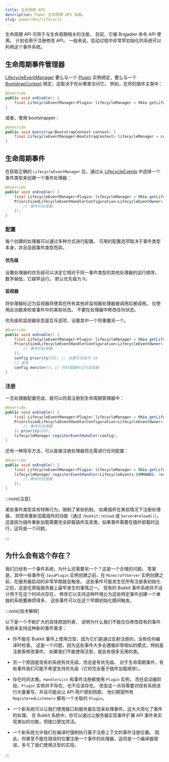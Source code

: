 ```yaml
---
title: 生命周期 API
description: Paper 生命周期 API 指南。
slug: paper/dev/lifecycle
---
```


生命周期 API 可用于与生命周期相关的注册。
目前，它被 Brigadier 命令 API 使用。
计划也用于注册修改 API。
一般来说，启动过程中非常早初始化的系统可以利用这个事件系统。

## 生命周期事件管理器

[LifecycleEventManager](jd:paper:io.papermc.paper.plugin.lifecycle.event.LifecycleEventManager) 要么与一个
[Plugin](jd:paper:org.bukkit.plugin.Plugin) 实例绑定，要么与一个
[BootstrapContext](jd:paper:io.papermc.paper.plugin.bootstrap.BootstrapContext) 绑定，这取决于你从哪里访问它。 例如，在你的插件主类中：

```java title="TestPlugin.java"
@Override
public void onEnable() {
    final LifecycleEventManager<Plugin> lifecycleManager = this.getLifecycleManager();
}
```

或者，使用 bootstrapper：

```java title="TestPluginBootstrap.java"
@Override
public void bootstrap(BootstrapContext context) {
    final LifecycleEventManager<BootstrapContext> lifecycleManager = context.getLifecycleManager();
}
```

## 生命周期事件

在获取正确的 `LifecycleEventManager` 后，通过从
[LifecycleEvents](jd:paper:io.papermc.paper.plugin.lifecycle.event.types.LifecycleEvents) 中选择一个事件类型来创建一个事件处理器：
```java title="TestPlugin.java"
@Override
public void onEnable() {
    final LifecycleEventManager<Plugin> lifecycleManager = this.getLifecycleManager();
    PrioritizedLifecycleEventHandlerConfiguration<LifecycleEventOwner> config = LifecycleEvents.SOME_EVENT.newHandler((event) -> {
        // 事件的处理器
    });
}
```

### 配置

每个创建的处理器可以通过多种方式进行配置。
可用的配置选项取决于事件类型本身，并且会因事件类型而异。

#### 优先级

设置处理器的优先级可以决定它相对于同一事件类型的其他处理器的运行顺序。
数字越低，它越早运行。
默认优先级为 0。

#### 监视器

将处理器标记为监视器将使其在所有其他非监视器处理器被调用后被调用。
仅使用此功能来检查事件中的某些状态。
不要在处理器中修改任何状态。

优先级和监视器状态是互斥选项，设置其中一个将重置另一个。

```java title="TestPlugin.java"
@Override
public void onEnable() {
    final LifecycleEventManager<Plugin> lifecycleManager = this.getLifecycleManager();
    PrioritizedLifecycleEventHandlerConfiguration<LifecycleEventOwner> config = LifecycleEvents.SOME_EVENT.newHandler((event) -> {
        // 事件的处理器
    });
    config.priority(10); // 设置优先级为 10
    // 或者
    config.monitor(); // 将处理器标记为监视器
}
```

### 注册

一旦处理器配置完成，就可以将其注册到生命周期管理器中：

```java title="TestPlugin.java"
@Override
public void onEnable() {
    final LifecycleEventManager<Plugin> lifecycleManager = this.getLifecycleManager();
    PrioritizedLifecycleEventHandlerConfiguration<LifecycleEventOwner> config = LifecycleEvents.SOME_EVENT.newHandler((event) -> {
        // 事件的处理器
    }).priority(10);
    lifecycleManager.registerEventHandler(config);
}
```
还有一种简写方法，可以直接注册处理器而无需进行任何配置：

```java title="TestPlugin.java"
@Override
public void onEnable() {
    final LifecycleEventManager<Plugin> lifecycleManager = this.getLifecycleManager();
    lifecycleManager.registerEventHandler(LifecycleEvents.COMMANDS, (event) -> {
        // 事件的处理器
    });
}
```

:::note[注意]

某些事件类型具有特殊行为，限制了某些机制。
如果插件在某些情况下注册处理器，
则禁用重新加载插件的功能（通过 `/bukkit:reload` 或 `Server#reload()`）。
这是因为插件重新加载需要完全卸载插件及其类，如果事件需要在插件卸载时运行，这将是一个问题。

:::

## 为什么会有这个存在？

我们已经有一个事件系统，为什么还需要另一个？这是一个合理的问题。
答案是，其中一些事件在 `JavaPlugin`
实例创建之前、在 `MinecraftServer` 实例创建之前、在服务器启动的非常早期就会触发。
这些事件可能发生在所有注册表初始化之前，这是在原版服务器上最早发生的事情之一。
现有的 Bukkit 事件系统并不设计用于在这个时间点存在，
修改它以支持这种环境比为这些特定事件创建一个单独的系统要麻烦得多，
这些事件可以在这个早期初始化期间触发。

:::note[技术解释]

以下是一个不断扩大的具体原因列表，
说明为什么我们不能仅仅修改现有的事件系统来支持这种新的事件需求：

- 你不能在 Bukkit 事件上使用泛型，因为它们是通过反射注册的，没有任何编译时检查。
  这是一个问题，因为这些事件大多会遵循非常相似的模式，特别是注册表修改事件。
  如果我们不能使用泛型，就会有很多无用的类。

- 另一个原因是现有的系统有优先级，但总是有优先级。
  对于生命周期事件，有些事件我们可能不希望支持优先级（它将完全基于插件加载顺序）。

- 存在时间太晚。`HandlerList` 和事件注册都使用 `Plugin` 实例，
  而在启动器阶段，`Plugin` 实例并不存在，也不应该存在。
  改变这一点将需要对现有系统进行大量重写，并且可能会让 API 用户感到困惑，
  他们期望所有 `RegisteredListeners` 都有一个关联的 `Plugin`。

- 一个新系统可以让我们使用接口和服务器实现来处理事件，这大大简化了事件的处理。
  在 Bukkit 系统中，你可以通过让服务器实现事件扩展 API 事件来实现类似的功能，但接口更加灵活。

- 一个新系统允许我们在编译时强制执行基于注册上下文的事件注册位置。
  因此，你甚至不能在错误的位置注册一个事件的处理器，这将是一个编译器错误，多亏了我们使用泛型的实现。

:::
